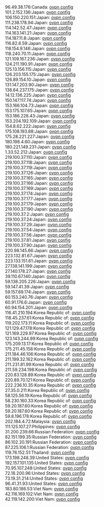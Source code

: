 96.49.38.176:Canada: [ovpn config](vpn/96_49_38_176.ovpn)  
101.2.152.136:Japan: [ovpn config](vpn/101_2_152_136.ovpn)  
106.150.220.151:Japan: [ovpn config](vpn/106_150_220_151.ovpn)  
111.238.178.94:Japan: [ovpn config](vpn/111_238_178_94.ovpn)  
114.142.52.47:Japan: [ovpn config](vpn/114_142_52_47.ovpn)  
114.163.141.21:Japan: [ovpn config](vpn/114_163_141_21.ovpn)  
114.187.11.8:Japan: [ovpn config](vpn/114_187_11_8.ovpn)  
116.82.6.59:Japan: [ovpn config](vpn/116_82_6_59.ovpn)  
118.154.9.146:Japan: [ovpn config](vpn/118_154_9_146.ovpn)  
118.240.70.11:Japan: [ovpn config](vpn/118_240_70_11.ovpn)  
121.109.167.236:Japan: [ovpn config](vpn/121_109_167_236.ovpn)  
124.211.190.91:Japan: [ovpn config](vpn/124_211_190_91.ovpn)  
125.13.156.115:Japan: [ovpn config](vpn/125_13_156_115.ovpn)  
126.203.155.175:Japan: [ovpn config](vpn/126_203_155_175.ovpn)  
126.89.154.10:Japan: [ovpn config](vpn/126_89_154_10.ovpn)  
131.147.203.90:Japan: [ovpn config](vpn/131_147_203_90.ovpn)  
138.64.237.175:Japan: [ovpn config](vpn/138_64_237_175.ovpn)  
14.12.136.225:Japan: [ovpn config](vpn/14_12_136_225.ovpn)  
150.147.117.74:Japan: [ovpn config](vpn/150_147_117_74.ovpn)  
153.166.104.73:Japan: [ovpn config](vpn/153_166_104_73.ovpn)  
153.175.107.65:Japan: [ovpn config](vpn/153_175_107_65.ovpn)  
153.186.228.43:Japan: [ovpn config](vpn/153_186_228_43.ovpn)  
153.204.192.109:Japan: [ovpn config](vpn/153_204_192_109.ovpn)  
154.8.62.222:Japan: [ovpn config](vpn/154_8_62_222.ovpn)  
175.108.193.88:Japan: [ovpn config](vpn/175_108_193_88.ovpn)  
175.28.221.227:Japan: [ovpn config](vpn/175_28_221_227.ovpn)  
180.198.4.60:Japan: [ovpn config](vpn/180_198_4_60.ovpn)  
180.221.149.231:Japan: [ovpn config](vpn/180_221_149_231.ovpn)  
1.33.52.212:Japan: [ovpn config](vpn/1_33_52_212.ovpn)  
219.100.37.110:Japan: [ovpn config](vpn/219_100_37_110.ovpn)  
219.100.37.118:Japan: [ovpn config](vpn/219_100_37_118.ovpn)  
219.100.37.119:Japan: [ovpn config](vpn/219_100_37_119.ovpn)  
219.100.37.126:Japan: [ovpn config](vpn/219_100_37_126.ovpn)  
219.100.37.165:Japan: [ovpn config](vpn/219_100_37_165.ovpn)  
219.100.37.166:Japan: [ovpn config](vpn/219_100_37_166.ovpn)  
219.100.37.169:Japan: [ovpn config](vpn/219_100_37_169.ovpn)  
219.100.37.174:Japan: [ovpn config](vpn/219_100_37_174.ovpn)  
219.100.37.177:Japan: [ovpn config](vpn/219_100_37_177.ovpn)  
219.100.37.179:Japan: [ovpn config](vpn/219_100_37_179.ovpn)  
219.100.37.190:Japan: [ovpn config](vpn/219_100_37_190.ovpn)  
219.100.37.2:Japan: [ovpn config](vpn/219_100_37_2.ovpn)  
219.100.37.24:Japan: [ovpn config](vpn/219_100_37_24.ovpn)  
219.100.37.29:Japan: [ovpn config](vpn/219_100_37_29.ovpn)  
219.100.37.54:Japan: [ovpn config](vpn/219_100_37_54.ovpn)  
219.100.37.56:Japan: [ovpn config](vpn/219_100_37_56.ovpn)  
219.100.37.81:Japan: [ovpn config](vpn/219_100_37_81.ovpn)  
219.100.37.90:Japan: [ovpn config](vpn/219_100_37_90.ovpn)  
220.98.145.66:Japan: [ovpn config](vpn/220_98_145_66.ovpn)  
223.132.81.67:Japan: [ovpn config](vpn/223_132_81_67.ovpn)  
223.133.151.61:Japan: [ovpn config](vpn/223_133_151_61.ovpn)  
27.138.141.199:Japan: [ovpn config](vpn/27_138_141_199.ovpn)  
27.140.178.27:Japan: [ovpn config](vpn/27_140_178_27.ovpn)  
39.110.67.140:Japan: [ovpn config](vpn/39_110_67_140.ovpn)  
59.138.205.226:Japan: [ovpn config](vpn/59_138_205_226.ovpn)  
59.147.41.39:Japan: [ovpn config](vpn/59_147_41_39.ovpn)  
59.157.69.174:Japan: [ovpn config](vpn/59_157_69_174.ovpn)  
60.153.240.76:Japan: [ovpn config](vpn/60_153_240_76.ovpn)  
60.91.176.6:Japan: [ovpn config](vpn/60_91_176_6.ovpn)  
60.94.154.201:Japan: [ovpn config](vpn/60_94_154_201.ovpn)  
116.41.210.194:Korea Republic of: [ovpn config](vpn/116_41_210_194.ovpn)  
118.45.237.61:Korea Republic of: [ovpn config](vpn/118_45_237_61.ovpn)  
119.202.173.11:Korea Republic of: [ovpn config](vpn/119_202_173_11.ovpn)  
121.129.47.178:Korea Republic of: [ovpn config](vpn/121_129_47_178.ovpn)  
121.169.229.97:Korea Republic of: [ovpn config](vpn/121_169_229_97.ovpn)  
123.143.244.99:Korea Republic of: [ovpn config](vpn/123_143_244_99.ovpn)  
175.209.13.17:Korea Republic of: [ovpn config](vpn/175_209_13_17.ovpn)  
175.211.45.158:Korea Republic of: [ovpn config](vpn/175_211_45_158.ovpn)  
211.184.46.106:Korea Republic of: [ovpn config](vpn/211_184_46_106.ovpn)  
211.199.32.162:Korea Republic of: [ovpn config](vpn/211_199_32_162.ovpn)  
211.231.81.99:Korea Republic of: [ovpn config](vpn/211_231_81_99.ovpn)  
211.59.234.198:Korea Republic of: [ovpn config](vpn/211_59_234_198.ovpn)  
220.83.128.89:Korea Republic of: [ovpn config](vpn/220_83_128_89.ovpn)  
220.89.70.121:Korea Republic of: [ovpn config](vpn/220_89_70_121.ovpn)  
222.236.10.35:Korea Republic of: [ovpn config](vpn/222_236_10_35.ovpn)  
27.35.0.211:Korea Republic of: [ovpn config](vpn/27_35_0_211.ovpn)  
58.125.56.19:Korea Republic of: [ovpn config](vpn/58_125_56_19.ovpn)  
58.230.160.33:Korea Republic of: [ovpn config](vpn/58_230_160_33.ovpn)  
59.20.187.60:Korea Republic of: [ovpn config](vpn/59_20_187_60.ovpn)  
59.20.187.60:Korea Republic of: [ovpn config](vpn/59_20_187_60.ovpn)  
59.8.196.178:Korea Republic of: [ovpn config](vpn/59_8_196_178.ovpn)  
202.184.4.72:Malaysia: [ovpn config](vpn/202_184_4_72.ovpn)  
111.125.107.27:Philippines: [ovpn config](vpn/111_125_107_27.ovpn)  
31.200.239.66:Russian Federation: [ovpn config](vpn/31_200_239_66.ovpn)  
82.151.199.35:Russian Federation: [ovpn config](vpn/82_151_199_35.ovpn)  
86.102.20.191:Russian Federation: [ovpn config](vpn/86_102_20_191.ovpn)  
87.225.106.1:Russian Federation: [ovpn config](vpn/87_225_106_1.ovpn)  
119.76.152.51:Thailand: [ovpn config](vpn/119_76_152_51.ovpn)  
173.198.248.39:United States: [ovpn config](vpn/173_198_248_39.ovpn)  
192.157.101.135:United States: [ovpn config](vpn/192_157_101_135.ovpn)  
70.95.107.248:United States: [ovpn config](vpn/70_95_107_248.ovpn)  
72.18.200.96:United States: [ovpn config](vpn/72_18_200_96.ovpn)  
73.19.31.214:United States: [ovpn config](vpn/73_19_31_214.ovpn)  
96.41.31.93:United States: [ovpn config](vpn/96_41_31_93.ovpn)  
183.80.186.53:Viet Nam: [ovpn config](vpn/183_80_186_53.ovpn)  
42.116.169.102:Viet Nam: [ovpn config](vpn/42_116_169_102.ovpn)  
42.119.142.200:Viet Nam: [ovpn config](vpn/42_119_142_200.ovpn)  
